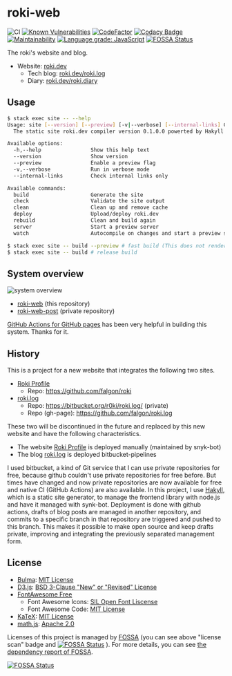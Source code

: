 # roki-web

![CI](https://github.com/falgon/roki-web/workflows/CI/badge.svg)
[![Known Vulnerabilities](https://snyk.io/test/github/falgon/roki-web/badge.svg?targetFile=package.json)](https://snyk.io/test/github/falgon/roki-web?targetFile=package.json)
[![CodeFactor](https://www.codefactor.io/repository/github/falgon/roki-web/badge?s=e4b1f45b3bb2dc89c42f654d991238ef7771bc9f)](https://www.codefactor.io/repository/github/falgon/roki-web)
[![Codacy Badge](https://app.codacy.com/project/badge/Grade/0f3e0d5c5bbe43a78eaeed7485b72c7f)](https://www.codacy.com?utm_source=github.com&amp;utm_medium=referral&amp;utm_content=falgon/roki-web&amp;utm_campaign=Badge_Grade)
[![Maintainability](https://api.codeclimate.com/v1/badges/e6574c3042df63bf6d41/maintainability)](https://codeclimate.com/github/falgon/roki-web/maintainability)
[![Language grade: JavaScript](https://img.shields.io/lgtm/grade/javascript/g/falgon/roki-web.svg?logo=lgtm&logoWidth=18)](https://lgtm.com/projects/g/falgon/roki-web/context:javascript)
[![FOSSA Status](https://app.fossa.com/api/projects/git%2Bgithub.com%2Ffalgon%2Froki-web.svg?type=shield)](https://app.fossa.com/projects/git%2Bgithub.com%2Ffalgon%2Froki-web?ref=badge_shield)

The roki's website and blog.

* Website: [roki.dev](https://roki.dev)
    * Tech blog: [roki.dev/roki.log](https://roki.dev/roki.log/)
    * Diary: [roki.dev/roki.diary](https://roki.dev/roki.diary/)

## Usage

```sh
$ stack exec site -- --help
Usage: site [--version] [--preview] [-v|--verbose] [--internal-links] COMMAND
  The static site roki.dev compiler version 0.1.0.0 powerted by Hakyll

Available options:
  -h,--help                Show this help text
  --version                Show version
  --preview                Enable a preview flag
  -v,--verbose             Run in verbose mode
  --internal-links         Check internal links only

Available commands:
  build                    Generate the site
  check                    Validate the site output
  clean                    Clean up and remove cache
  deploy                   Upload/deploy roki.dev
  rebuild                  Clean and build again
  server                   Start a preview server
  watch                    Autocompile on changes and start a preview server

$ stack exec site -- build --preview # fast build (This does not render KaTeX)
$ stack exec site -- build # release build
```

## System overview

![system overview](https://user-images.githubusercontent.com/1241783/90969880-d99b8a00-e538-11ea-8f35-684365e14406.png)

* [roki-web](https://github.com/falgon/roki-web) (this repository)
* [roki-web-post](https://github.com/falgon/roki-web-post) (private repository)

[GitHub Actions for GitHub pages](https://github.com/peaceiris/actions-gh-pages)
has been very helpful in building this system. 
Thanks for it.


## History

This is a project for a new website that integrates the following two sites.

* [Roki Profile](https://falgon.github.io/roki/)
    * Repo: <https://github.com/falgon/roki>
* [roki.log](https://falgon.github.io/roki.log/)
    * Repo: <https://bitbucket.org/r0ki/roki.log/> (private)
    * Repo (gh-page): <https://github.com/falgon/roki.log>

These two will be discontinued in the future and replaced by this new website and
have the following characteristics.

* The website [Roki Profile](https://falgon.github.io/roki/) is deployed manually (maintained by snyk-bot)
* The blog [roki.log](https://falgon.github.io/roki.log/) is deployed bitbucket-pipelines 

I used bitbucket, a kind of Git service that I can use private repositories for free, 
because github couldn't use private repositories for free before.
But times have changed and now private repositories are now available for free and 
native CI (GitHub Actions) are also available.
In this project, I use [Hakyll](https://jaspervdj.be/hakyll/), which is a static site generator, 
to manage the frontend library with node.js and have it managed with synk-bot. 
Deployment is done with github actions, drafts of blog posts are managed in another repository, 
and commits to a specific branch in that repository are triggered and pushed to this branch.
This makes it possible to make open source and keep drafts private, 
improving and integrating the previously separated management form.

## License

* [Bulma](https://bulma.io/): [MIT License](https://github.com/jgthms/bulma/blob/master/LICENSE)
* [D3.js](https://d3js.org/): [BSD 3-Clause "New" or "Revised" License](https://github.com/d3/d3/blob/master/LICENSE)
* [FontAwesome Free](https://github.com/FortAwesome/Font-Awesome)
    * Font Awesome Icons: [SIL Open Font Liscense](https://github.com/FortAwesome/Font-Awesome/blob/master/LICENSE.txt)
    * Font Awesome Code: [MIT License](https://github.com/FortAwesome/Font-Awesome/blob/master/LICENSE.txt)
* [KaTeX](https://github.com/Khan/KaTeX): [MIT License](https://github.com/Khan/KaTeX/blob/master/LICENSE.txt)
* [math.js](https://mathjs.org/): [Apache 2.0](https://github.com/josdejong/mathjs/blob/develop/LICENSE)

Licenses of this project is managed by [FOSSA](https://fossa.com/) (you can see above "license scan" badge and [![FOSSA Status](https://app.fossa.com/api/projects/git%2Bgithub.com%2Ffalgon%2Froki-web.svg?type=small)](https://app.fossa.com/projects/git%2Bgithub.com%2Ffalgon%2Froki-web?ref=badge_small) ).
For more details, you can see [the dependency report of FOSSA](https://app.fossa.com/projects/git%2Bgithub.com%2Ffalgon%2Froki-web?utm_source=share_link).

[![FOSSA Status](https://app.fossa.com/api/projects/git%2Bgithub.com%2Ffalgon%2Froki-web.svg?type=large)](https://app.fossa.com/projects/git%2Bgithub.com%2Ffalgon%2Froki-web?ref=badge_large)
